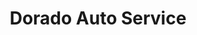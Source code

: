 ---
title: "Dorado Auto Service"
url: /santiago-de-los-caballeros/dorado-auto-service/
shop: reparación de automóviles
---